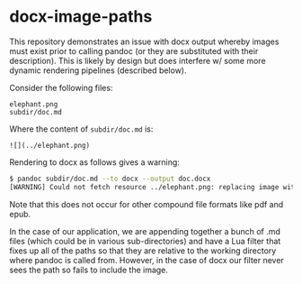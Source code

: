# docx-image-paths

This repository demonstrates an issue with docx output whereby images must exist prior to calling pandoc (or they are substituted with their description). This is likely by design but does interfere w/ some more dynamic rendering pipelines (described below).

Consider the following files:

```
elephant.png
subdir/doc.md
```

Where the content of `subdir/doc.md` is:

```
![](../elephant.png)
```

Rendering to docx as follows gives a warning:

```bash
$ pandoc subdir/doc.md --to docx --output doc.docx
[WARNING] Could not fetch resource ../elephant.png: replacing image with description
```

Note that this does not occur for other compound file formats like pdf and epub.

In the case of our application, we are appending together a bunch of .md files (which could be in various sub-directories) and have a Lua filter that fixes up all of the paths so that they are relative to the working directory where pandoc is called from. However, in the case of docx our filter never sees the path so fails to include the image.
